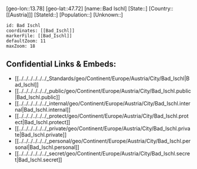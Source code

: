 ﻿---
location: [47.72,13.78]
mapzoom: [7,12] 
mapmarker: city 
type: City
tags:
- geo/City


SpocWebEntityId: 28965
isDeleted: false
confidential: public

---
[geo-lon::13.78]
[geo-lat::47.72]
[name::Bad Ischl]
[State::]
[Country::[[Austria]]]
[StateId::]
[Population::]
[Unknown::]


```leaflet
id: Bad Ischl
coordinates: [[Bad_Ischl]]
markerFile: [[Bad_Ischl]]
defaultZoom: 11 
maxZoom: 18
```


## Confidential Links & Embeds: 
- [[../../../../../../_Standards/geo/Continent/Europe/Austria/City/Bad_Ischl|Bad_Ischl]] 
- [[../../../../../../_public/geo/Continent/Europe/Austria/City/Bad_Ischl.public|Bad_Ischl.public]] 
- [[../../../../../../_internal/geo/Continent/Europe/Austria/City/Bad_Ischl.internal|Bad_Ischl.internal]] 
- [[../../../../../../_protect/geo/Continent/Europe/Austria/City/Bad_Ischl.protect|Bad_Ischl.protect]] 
- [[../../../../../../_private/geo/Continent/Europe/Austria/City/Bad_Ischl.private|Bad_Ischl.private]] 
- [[../../../../../../_personal/geo/Continent/Europe/Austria/City/Bad_Ischl.personal|Bad_Ischl.personal]] 
- [[../../../../../../_secret/geo/Continent/Europe/Austria/City/Bad_Ischl.secret|Bad_Ischl.secret]] 
